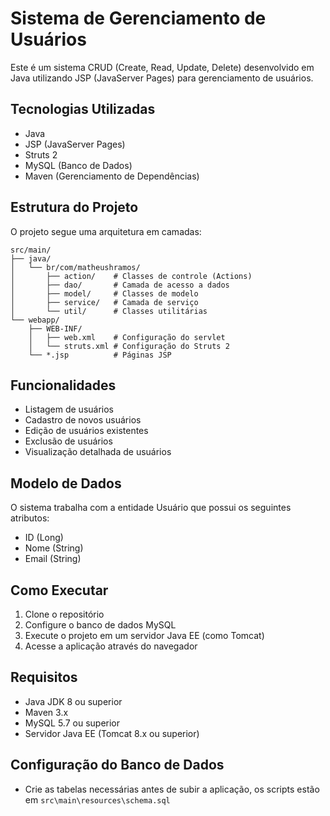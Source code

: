 # Sistema de Gerenciamento de Usuários

Este é um sistema CRUD (Create, Read, Update, Delete) desenvolvido em Java utilizando JSP (JavaServer Pages) para gerenciamento de usuários.

## Tecnologias Utilizadas

- Java
- JSP (JavaServer Pages)
- Struts 2
- MySQL (Banco de Dados)
- Maven (Gerenciamento de Dependências)

## Estrutura do Projeto

O projeto segue uma arquitetura em camadas:

```
src/main/
├── java/
│   └── br/com/matheushramos/
│       ├── action/    # Classes de controle (Actions)
│       ├── dao/       # Camada de acesso a dados
│       ├── model/     # Classes de modelo
│       ├── service/   # Camada de serviço
│       └── util/      # Classes utilitárias
└── webapp/
    ├── WEB-INF/
    │   ├── web.xml    # Configuração do servlet
    │   └── struts.xml # Configuração do Struts 2
    └── *.jsp          # Páginas JSP
```

## Funcionalidades

- Listagem de usuários
- Cadastro de novos usuários
- Edição de usuários existentes
- Exclusão de usuários
- Visualização detalhada de usuários

## Modelo de Dados

O sistema trabalha com a entidade Usuário que possui os seguintes atributos:
- ID (Long)
- Nome (String)
- Email (String)

## Como Executar

1. Clone o repositório
2. Configure o banco de dados MySQL
3. Execute o projeto em um servidor Java EE (como Tomcat)
4. Acesse a aplicação através do navegador

## Requisitos

- Java JDK 8 ou superior
- Maven 3.x
- MySQL 5.7 ou superior
- Servidor Java EE (Tomcat 8.x ou superior)

## Configuração do Banco de Dados

- Crie as tabelas necessárias antes de subir a aplicação, os scripts estão em ```src\main\resources\schema.sql```